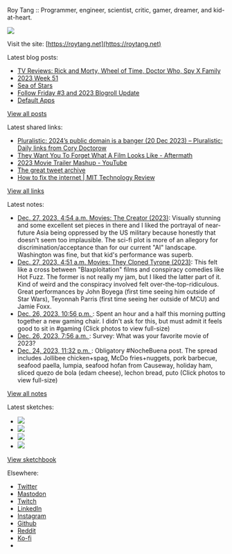 Roy Tang :: Programmer, engineer, scientist, critic, gamer, dreamer, and kid-at-heart.

![](https://roytang.net/static/img/profile.jpg)

Visit the site: [https://roytang.net](https://roytang.net)

Latest blog posts:

- [TV Reviews: Rick and Morty, Wheel of Time, Doctor Who, Spy X Family](https://roytang.net/2023/12/tv-rich-morty-wheel-of-time-doctor-who-spy-x/)
- [2023 Week 51](https://roytang.net/2023/12/2023-week-51/)
- [Sea of Stars](https://roytang.net/2023/12/sea-of-stars/)
- [Follow Friday #3 and 2023 Blogroll Update](https://roytang.net/2023/12/follow-friday-3/)
- [Default Apps](https://roytang.net/2023/12/default-apps/)

[View all posts](https://roytang.net/blog)

Latest shared links:

- [Pluralistic: 2024’s public domain is a banger (20 Dec 2023) – Pluralistic: Daily links from Cory Doctorow](https://roytang.net/2023/12/9d9803277b41b2ce138359f28f37e97d/)
- [They Want You To Forget What A Film Looks Like - Aftermath](https://roytang.net/2023/12/5a57088a6466118efa1332d508ab0e73/)
- [2023 Movie Trailer Mashup - YouTube](https://roytang.net/2023/12/774f91328cb03c9359fb9797271b8bc7/)
- [The great tweet archive](https://roytang.net/2023/12/80fb3034631f34ffbd7550946fa4e0a6/)
- [How to fix the internet | MIT Technology Review](https://roytang.net/2023/12/5a75eb5ad83aa681eba64e75fea626c1/)

[View all links](https://roytang.net/links)

Latest notes:

- [Dec. 27, 2023, 4:54 a.m. Movies: The Creator (2023)](https://roytang.net/2023/12/the-creator-2023/): Visually stunning and some excellent set pieces in there and I liked the portrayal of near-future Asia being oppressed by the US military because honestly that doesn&#x27;t seem too implausible. The sci-fi plot is more of an allegory for discrimination/acceptance than for our current &quot;AI&quot; landscape. Washington was fine, but that kid&#x27;s performance was superb.
- [Dec. 27, 2023, 4:51 a.m. Movies: They Cloned Tyrone (2023)](https://roytang.net/2023/12/they-cloned-tyrone-2023/): This felt like a cross between &quot;Blaxploitation&quot; films and conspiracy comedies like Hot Fuzz. The former is not really my jam, but I liked the latter part of it. Kind of weird and the conspiracy involved felt over-the-top-ridiculous. Great performances by John Boyega (first time seeing him outside of Star Wars), Teyonnah Parris (first time seeing her outside of MCU) and Jamie Foxx.
- [Dec. 26, 2023, 10:56 p.m. ](https://roytang.net/2023/12/111647299570441458/): Spent an hour and a half this morning putting together a new gaming chair. I didn&#x27;t ask for this, but must admit it feels good to sit in #gaming (Click photos to view full-size)
- [Dec. 26, 2023, 7:56 a.m. ](https://roytang.net/2023/12/111643760866620408/): Survey: What was your favorite movie of 2023?
- [Dec. 24, 2023, 11:32 p.m. ](https://roytang.net/2023/12/111636117088594965/): Obligatory #NocheBuena post. The spread includes Jollibee chicken+spag, McDo fries+nuggets, pork barbecue, seafood paella, lumpia, seafood hofan from Causeway, holiday ham, sliced quezo de bola (edam cheese), lechon bread, puto (Click photos to view full-size)

[View all notes](https://roytang.net/notes)

Latest sketches:


- ![](https://roytang.net/media/cache/c3/52/c3524701d7d18fa2b6b280d4437c7ba1.jpg)
- ![](https://roytang.net/media/cache/b8/6e/b86e3f7c5db451a5bf40260cdf52e2c0.jpg)
- ![](https://roytang.net/media/cache/09/11/09119bc377da2a1bf7e9d18251a6b7a6.jpg)
- ![](https://roytang.net/media/cache/3c/7d/3c7d410c1cd355b7897272dd51e3b61a.jpg)

[View sketchbook](https://roytang.net/albums/sketchbook)


Elsewhere:

- [Twitter](https://twitter.com/roytang)
- [Mastodon](https://indieweb.social/@roytang)
- [Twitch](https://twitch.tv/twitchyroy)
- [LinkedIn](https://www.linkedin.com/in/roytang)
- [Instagram](https://instagram.com/roytang0400)
- [Github](https://github.com/roytang)
- [Reddit](https://reddit.com/u/hungryroy)
- [Ko-fi](https://ko-fi.com/roytang)
- [](mailto:hello@roytang.net)